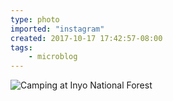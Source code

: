 ```yaml
---
type: photo
imported: "instagram"
created: 2017-10-17 17:42:57-08:00
tags:
    - microblog
---
```

![Camping at Inyo National Forest](/media/images/photos/2017/10/fbf384e9264586336b86b77501c85dff.jpg)

